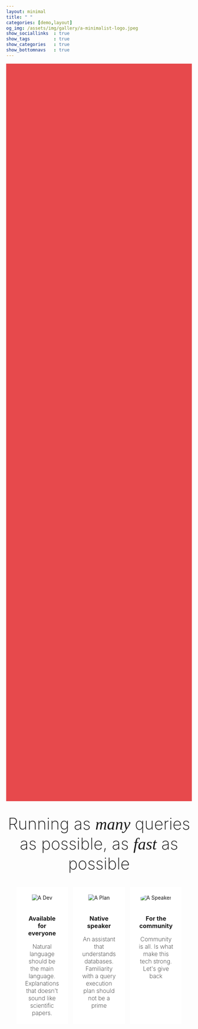 ```yaml
---
layout: minimal
title: " "
categories: [demo,layout]
og_img: /assets/img/gallery/a-minimalist-logo.jpeg
show_sociallinks  : true
show_tags         : true
show_categories   : true
show_bottomnavs   : true
---
```

<div style="
        width: 100%;
        height: 50vh;
        background-color: #e7494c;
        display: flex;
        justify-content: center;
        align-items: center;
    ">
    <div style="
        width: 100%;
        height: 100%;
        background-image: url('https://rendiment.io/assets/img/gallery/a-new-flyer.png');
        background-position: center;
        background-repeat: no-repeat;
        background-size: cover;
        max-width: 1110px;
    "></div>
</div>
<br/>
<br/>
 <div style="text-align: center; font-size: 2.75rem; font-family: Inter; font-weight: 200;">
        Running as <span style="font-style: italic; font-family: serif; ">many</span> queries as possible, as <span style="font-style: italic; font-family: serif;">fast</span> as possible
    </div>
<br/>
<div style="display: flex; justify-content: space-around; padding: 20px;">
        <div style="width: 30%; background-color: #ffffff; padding: 20px; box-sizing: border-box; text-align: center;">
            <img src="https://rendiment.io/assets/img/gallery/a-dev.png" alt="A Dev" style="max-width: 100%; height: auto; margin-bottom: 15px;">
            <h3>Available for everyone</h3>
            <span style="text-align: center; font-size: 1.00rem; font-family: Inter; font-weight: 200;">Natural language should be the main language. Explanations that doesn't sound like scientific papers.</span>
        </div>
        <div style="width: 30%; background-color: #ffffff; padding: 20px; box-sizing: border-box; text-align: center;">
            <img src="https://rendiment.io/assets/img/gallery/a-plan.png" alt="A Plan" style="max-width: 100%; height: auto; margin-bottom: 15px;">
            <h3>Native speaker</h3>
            <span style="text-align: center; font-size: 1.00rem; font-family: Inter; font-weight: 200;">An assistant that understands databases. Familiarity with a query execution plan should not be a prime</span>
        </div>
        <div style="width: 30%; background-color: #ffffff; padding: 20px; box-sizing: border-box; text-align: center;">
            <div style="max-width: 300px; max-height: 300px; border-radius: 50%; overflow: hidden;">
                <img src="https://rendiment.io/assets/img/gallery/a-speaker.png" alt="A Speaker" style="max-width: 100%; height: auto; margin-bottom: 15px; object-fit: cover;">
            </div>
            <h3>For the community</h3>
            <span style="text-align: center; font-size: 1.00rem; font-family: Inter; font-weight: 200;">Community is all. Is what make this tech strong. Let's give back</span>
        </div>
    </div>
